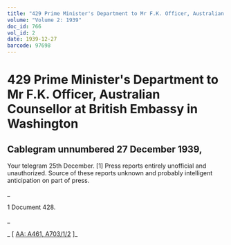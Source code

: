 ```yaml
---
title: "429 Prime Minister's Department to Mr F.K. Officer, Australian Counsellor at British Embassy in Washington"
volume: "Volume 2: 1939"
doc_id: 766
vol_id: 2
date: 1939-12-27
barcode: 97698
---
```


# 429 Prime Minister's Department to Mr F.K. Officer, Australian Counsellor at British Embassy in Washington

## Cablegram unnumbered 27 December 1939,

Your telegram 25th December. [1] Press reports entirely unofficial and unauthorized. Source of these reports unknown and probably intelligent anticipation on part of press.

_

1 Document 428.

_

_ [ [AA: A461, A703/1/2](http://www.naa.gov.au/cgi-bin/Search?O=I&Number=97698) ]_
